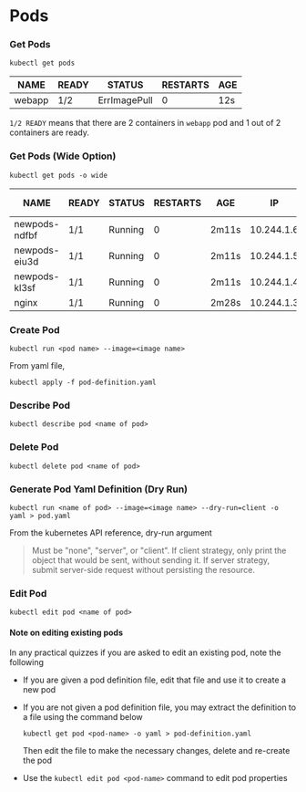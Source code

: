 # Pods

### Get Pods

```
kubectl get pods
```

|NAME|READY|STATUS|RESTARTS|AGE|
|---|---|---|---|---|
|webapp|1/2|ErrImagePull|0|12s|

`1/2 READY` means that there are 2 containers in `webapp` pod and 1 out of 2 containers are ready.


### Get Pods (Wide Option)

```
kubectl get pods -o wide
```

|NAME|READY|STATUS|RESTARTS|AGE|IP|NODE|NOMINATED NODE|READINESS GATES|
|---|---|---|---|---|---|---|---|---|
|newpods-ndfbf|1/1|Running|0|2m11s|10.244.1.6|node01|< none>|< none>|
|newpods-eiu3d|1/1|Running|0|2m11s|10.244.1.5|node01|< none>|< none>|
|newpods-kl3sf|1/1|Running|0|2m11s|10.244.1.4|node01|< none>|< none>|
|nginx|1/1|Running|0|2m28s|10.244.1.3|node01|< none>|< none>|


### Create Pod

```
kubectl run <pod name> --image=<image name>
```

From yaml file,

```
kubectl apply -f pod-definition.yaml
```

### Describe Pod

```
kubectl describe pod <name of pod>
```

### Delete Pod

```
kubectl delete pod <name of pod>
```

### Generate Pod Yaml Definition (Dry Run)

```
kubectl run <name of pod> --image=<image name> --dry-run=client -o yaml > pod.yaml
```

From the kubernetes API reference, dry-run argument 

> Must be "none", "server", or "client". If client strategy, only print the object that would be sent, without sending it. If server strategy, submit server-side request without persisting the resource.


### Edit Pod

```
kubectl edit pod <name of pod>
```

#### Note on editing existing pods
In any practical quizzes if you are asked to edit an existing pod, note the following

* If you are given a pod definition file, edit that file and use it to create a new pod
* If you are not given a pod definition file, you may extract the definition to a file using the command below

    ```
    kubectl get pod <pod-name> -o yaml > pod-definition.yaml
    ```

    Then edit the file to make the necessary changes, delete and re-create the pod

* Use the `kubectl edit pod <pod-name>` command to edit pod properties

